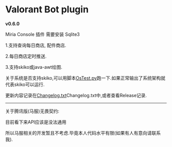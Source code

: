 <h1>Valorant Bot plugin</h1>

<b>v0.6.0</b>

Miria Console 插件
需要安装 Sqlite3

1.支持查询每日商店, 配件商店.

2.每日商店定时推送.

3.支持skiko或java-awt绘图.

关于系统是否支持skiko,可以用脚本[OsTest.py](OsTest.py)跑一下.如果正常输出了系统架构就代表skiko可以运行.

更新内容记录在[Changelog.txt](CHANGELOG.txt)Changelog.txt中,或者查看Release记录.

****

关于腾讯版(马服)无畏契约:

目前看下来API应该是没法通用

所以马服相关的开发暂且不考虑.毕竟本人代码水平有限(如果有人有意向请联系我).



